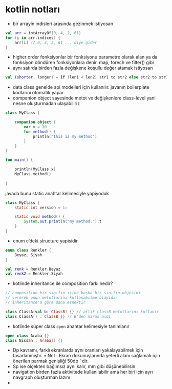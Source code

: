 # kotlin notları

- bir arrayin indisleri arasında gezinmek istiyosan

```kotlin
val arr = intArrayOf(0, 4, 2, 61)
for (i in arr.indices) {
	arr[i] // 0, 4, 2, 61 ... diye gider
}
```

- higher order fonksiyonlar bir fonksiyonu parametre olarak alan ya da fonksiyon döndüren fonksiyonlara denir. map, forech ve filter() gibi
- aynı satırda birden fazla değişkene koşullu değer atamak istiyosan

```kotlin
val (shorter, longer) = if (len1 < len2) str1 to str2 else str2 to str1
```

- data class genelde api modelleri için kullanılır. javanın boilerplate kodlarını otomatik yapar.
- companion object sayesinde metot ve değişkenlere class-level yani nesne oluşturmadan ulaşabiliriz

```kotlin
class MyClass {

	companion object {
		var x = 10
		fun method() {
			println("this is my method")
		}
	}
}

fun main() {

	println(MyClass.x)
	MyClass.method()
	
}
```

javada bunu static anahtar kelimesiyle yapiyoduk 

```java
class MyClass {
    static int version = 1;

    static void method() {
        System.out.println("my method.");t
    }
}
```

- enum c’deki structure yapisidir

```kotlin
enum class Renkler {
	Beyaz, Siyah
}

val renk = Renkler.Beyaz
val renk2 = Renkler.Siyah
```

- kotlinde inheritance ile composition farkı nedir?

```kotlin
// composition bir sınıfın içine başka bir sınıfın objesini
// vererek onun metotlarını kullanabilme olayıdır
// inheritance'a göre daha esnektir

class ClassA(val b: ClassB) {} // artık classB metotlarını kullanır
class ClassA() : ClassB {} // B'den miras aldi
```

- kotlinde süper class `open` anahtar kelimesiyle tanımlanır

```kotlin
open class Araba {}
class Nissan : Araba() {}
```

- Dp kavramı, farklı ekranlarda aynı oranları yakalayabilmek için tasarlanmıştır. • Not : Ekran dokunuşlarında yeterli alanı sağlamak için önerilen parmak genişliği 50dp ‘ dir.
- Sp ise ölçekten bağımsız aynı kalır, mm gibi düşünebilirsin.
- navigation birden fazla aktivitede kullanılabilir ama her biri için ayrı navgraph oluşturman lazım
-